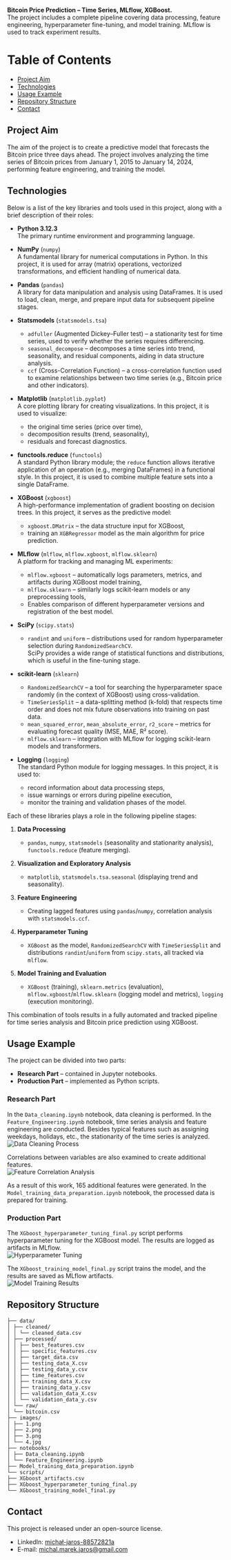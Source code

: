 **Bitcoin Price Prediction – Time Series, MLflow, XGBoost.**  
The project includes a complete pipeline covering data processing, feature engineering, hyperparameter fine-tuning, and model training. MLflow is used to track experiment results.

# Table of Contents
- [Project Aim](#project-aim)
- [Technologies](#technologies)
- [Usage Example](#usage-example)
- [Repository Structure](#repository-structure)
- [Contact](#contact)

## Project Aim
The aim of the project is to create a predictive model that forecasts the Bitcoin price three days ahead. The project involves analyzing the time series of Bitcoin prices from January 1, 2015 to January 14, 2024, performing feature engineering, and training the model.

## Technologies
Below is a list of the key libraries and tools used in this project, along with a brief description of their roles:

- **Python 3.12.3**  
  The primary runtime environment and programming language.

- **NumPy** (`numpy`)  
  A fundamental library for numerical computations in Python. In this project, it is used for array (matrix) operations, vectorized transformations, and efficient handling of numerical data.

- **Pandas** (`pandas`)  
  A library for data manipulation and analysis using DataFrames. It is used to load, clean, merge, and prepare input data for subsequent pipeline stages.

- **Statsmodels** (`statsmodels.tsa`)  
  - `adfuller` (Augmented Dickey–Fuller test) – a stationarity test for time series, used to verify whether the series requires differencing.  
  - `seasonal_decompose` – decomposes a time series into trend, seasonality, and residual components, aiding in data structure analysis.  
  - `ccf` (Cross-Correlation Function) – a cross-correlation function used to examine relationships between two time series (e.g., Bitcoin price and other indicators).

- **Matplotlib** (`matplotlib.pyplot`)  
  A core plotting library for creating visualizations. In this project, it is used to visualize:  
  - the original time series (price over time),  
  - decomposition results (trend, seasonality),  
  - residuals and forecast diagnostics.

- **functools.reduce** (`functools`)  
  A standard Python library module; the `reduce` function allows iterative application of an operation (e.g., merging DataFrames) in a functional style. In this project, it is used to combine multiple feature sets into a single DataFrame.

- **XGBoost** (`xgboost`)  
  A high-performance implementation of gradient boosting on decision trees. In this project, it serves as the predictive model:  
  - `xgboost.DMatrix` – the data structure input for XGBoost,  
  - training an `XGBRegressor` model as the main algorithm for price prediction.

- **MLflow** (`mlflow`, `mlflow.xgboost`, `mlflow.sklearn`)  
  A platform for tracking and managing ML experiments:  
  - `mlflow.xgboost` – automatically logs parameters, metrics, and artifacts during XGBoost model training,  
  - `mlflow.sklearn` – similarly logs scikit-learn models or any preprocessing tools,  
  - Enables comparison of different hyperparameter versions and registration of the best model.

- **SciPy** (`scipy.stats`)  
  - `randint` and `uniform` – distributions used for random hyperparameter selection during `RandomizedSearchCV`.  
  SciPy provides a wide range of statistical functions and distributions, which is useful in the fine-tuning stage.

- **scikit-learn** (`sklearn`)  
  - `RandomizedSearchCV` – a tool for searching the hyperparameter space randomly (in the context of XGBoost) using cross-validation.  
  - `TimeSeriesSplit` – a data-splitting method (k-fold) that respects time order and does not mix future observations into training on past data.  
  - `mean_squared_error`, `mean_absolute_error`, `r2_score` – metrics for evaluating forecast quality (MSE, MAE, R² score).  
  - `mlflow.sklearn` – integration with MLflow for logging scikit-learn models and transformers.

- **Logging** (`logging`)  
  The standard Python module for logging messages. In this project, it is used to:  
  - record information about data processing steps,  
  - issue warnings or errors during pipeline execution,  
  - monitor the training and validation phases of the model.

Each of these libraries plays a role in the following pipeline stages:

1. **Data Processing**  
   - `pandas`, `numpy`, `statsmodels` (seasonality and stationarity analysis), `functools.reduce` (feature merging).

2. **Visualization and Exploratory Analysis**  
   - `matplotlib`, `statsmodels.tsa.seasonal` (displaying trend and seasonality).

3. **Feature Engineering**  
   - Creating lagged features using `pandas`/`numpy`, correlation analysis with `statsmodels.ccf`.

4. **Hyperparameter Tuning**  
   - `XGBoost` as the model, `RandomizedSearchCV` with `TimeSeriesSplit` and distributions `randint`/`uniform` from `scipy.stats`, all tracked via `mlflow`.

5. **Model Training and Evaluation**  
   - `XGBoost` (training), `sklearn.metrics` (evaluation), `mlflow.xgboost`/`mlflow.sklearn` (logging model and metrics), `logging` (execution monitoring).

This combination of tools results in a fully automated and tracked pipeline for time series analysis and Bitcoin price prediction using XGBoost.

## Usage Example
The project can be divided into two parts:  
- **Research Part** – contained in Jupyter notebooks.  
- **Production Part** – implemented as Python scripts.

### Research Part
In the `Data_cleaning.ipynb` notebook, data cleaning is performed. In the `Feature_Engineering.ipynb` notebook, time series analysis and feature engineering are conducted. Besides typical features such as assigning weekdays, holidays, etc., the stationarity of the time series is analyzed.  
![Data Cleaning Process](images/1.png)

Correlations between variables are also examined to create additional features.  
![Feature Correlation Analysis](images/2.png)

As a result of this work, 165 additional features were generated. In the `Model_training_data_preparation.ipynb` notebook, the processed data is prepared for training.

### Production Part
The `XGboost_hyperparameter_tuning_final.py` script performs hyperparameter tuning for the XGBoost model. The results are logged as artifacts in MLflow.  
![Hyperparameter Tuning](images/3.png)

The `XGboost_training_model_final.py` script trains the model, and the results are saved as MLflow artifacts.  
![Model Training Results](images/4.jpg)

## Repository Structure
```
├── data/
│ ├── cleaned/
│ │ └── cleaned_data.csv
│ ├── processed/
│ │ ├── best_features.csv
│ │ ├── specific_features.csv
│ │ ├── target_data.csv
│ │ ├── testing_data_X.csv
│ │ ├── testing_data_y.csv
│ │ ├── time_features.csv
│ │ ├── training_data_X.csv
│ │ ├── training_data_y.csv
│ │ ├── validation_data_X.csv
│ │ └── validation_data_y.csv
│ └── raw/
│ └── bitcoin.csv
├── images/
│ ├── 1.png
│ ├── 2.png
│ ├── 3.png
│ └── 4.jpg
├── notebooks/
│ ├── Data_cleaning.ipynb
│ └── Feature_Engineering.ipynb
├── Model_training_data_preparation.ipynb
└── scripts/
├── XGboost_artifacts.csv
├── XGboost_hyperparameter_tuning_final.py
└── XGboost_training_model_final.py
```
## Contact
This project is released under an open-source license.  
- LinkedIn: [michał-jaros-88572821a](https://www.linkedin.com/in/michał-jaros-88572821a/)  
- E-mail: michal.marek.jaros@gmail.com  
